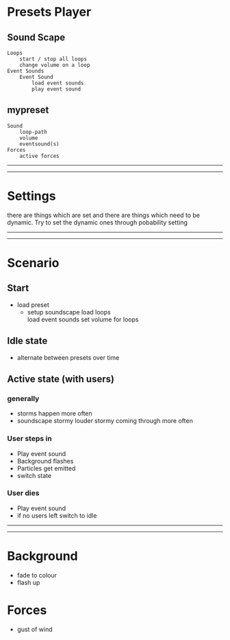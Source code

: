 # Presets Player

## Sound Scape
	Loops
		start / stop all loops
		change volume on a loop
	Event Sounds
		Event Sound
			load event sounds
			play event sound
	

## mypreset
	Sound
		loop-path
		volume
		eventsound(s)
	Forces
		active forces
	

----------------------------------------------------------
----------------------------------------------------------
# Settings
there are things which are set and there are things which need to be dynamic. Try to set the dynamic ones through pobability setting

----------------------------------------------------------
----------------------------------------------------------
# Scenario

## Start
- load preset		
	- setup soundscape
		load loops  
		load event sounds
		set volume for loops

## Idle state
- alternate between presets over time
	
## Active state (with users)

### generally
- storms happen more often
- soundscape 
	stormy louder
	stormy coming through more often

### User steps in
- Play event sound
- Background flashes
- Particles get emitted 
- switch state

### User dies
- Play event sound
- if no users left
	switch to idle

----------------------------------------------------------
----------------------------------------------------------

# Background
- fade to colour
- flash up

# Forces
- gust of wind